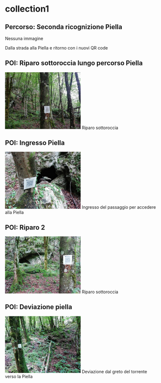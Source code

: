 # collection1
## Percorso: Seconda ricognizione Piella
Nessuna immagine 

Dalla strada alla Piella e ritorno con i nuovi QR code
## POI: Riparo sottoroccia lungo percorso Piella
[<img src='vignettes/2yY95qQg.jpg' width='250'/>](vignettes/2yY95qQg.jpg) 
Riparo sottoroccia
## POI: Ingresso Piella
[<img src='vignettes/P5V7M5H8.jpg' width='250'/>](vignettes/P5V7M5H8.jpg) 
Ingresso del passaggio per accedere alla Piella
## POI: Riparo 2
[<img src='vignettes/wTHnqrF3.jpg' width='250'/>](vignettes/wTHnqrF3.jpg) 
Riparo sottoroccia
## POI: Deviazione piella
[<img src='vignettes/9FWN57F7.jpg' width='250'/>](vignettes/9FWN57F7.jpg) 
Deviazione dal greto del torrente verso la Piella
